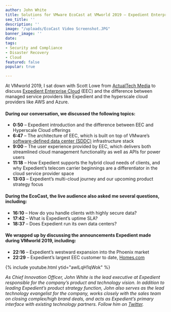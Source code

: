 ```yaml
---
author: John White
title: Solutions for VMware EcoCast at VMworld 2019 – Expedient Enterprise Cloud
seo_title: ''
description: ''
image: "/uploads/EcoCast Video Screenshot.JPG"
banner_image: ''
date: 
tags:
- Security and Compliance
- Disaster Recovery
- Cloud
featured: false
popular: true

---
```

At VMworld 2019, I sat down with Scott Lowe from [ActualTech Media](https://www.actualtechmedia.com) to discuss [Expedient Enterprise Cloud](https://www.expedient.com/services/infrastructure-as-a-service/cloud/) (EEC) and the difference between managed service providers like Expedient and the hyperscale cloud providers like AWS and Azure.

#### During our conversation, we discussed the following topics:

* **0:50** – Expedient introduction and the difference between EEC and Hyperscale Cloud offerings
* **6:47** – The architecture of EEC, which is built on top of VMware’s [software-defined data center (SDDC)](https://www.expedient.com/blog/expedient-announces-vmware-cloud-verified-designation/) infrastructure stack
* **9:00** – The user experience provided by EEC, which delivers both streamlined cloud management functionality as well as APIs for power users
* **11:18** – How Expedient supports the hybrid cloud needs of clients, and why Expedient’s telecom carrier beginnings are a differentiator in the cloud service provider space
* **13:03** – Expedient’s multi-cloud journey and our upcoming product strategy focus

#### During the EcoCast, the live audience also asked me several questions, including:

* **16:10** – How do you handle clients with highly secure data?
* **17:42** – What is Expedient’s uptime SLA?
* **18:37** – Does Expedient run its own data centers?

#### We wrapped up by discussing the announcements Expedient made during VMworld 2019, including:

* **22:16** – Expedient’s westward expansion into the Phoenix market
* **22:29** – Expedient’s largest EEC customer to date, [Homes.com](https://www.expedient.com/press-releases/expedient-announces-largest-deployment-of-enterprise-cloud-platform/)

{% include youtube.html ytid="awlLqH1qWok" %}

_As Chief Innovation Officer, John White is the lead executive at Expedient responsible for the company’s product and technology vision. In addition to leading Expedient’s product strategy function, John also serves as the lead technology evangelist for the company, works closely with the sales team on closing complex/high brand deals, and acts as Expedient’s primary interface with existing technology partners. Follow him on_ [_Twitter_](https://twitter.com/johna_white)_._
